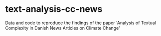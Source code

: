 # text-analysis-cc-news
Data and code to reproduce the findings of the paper 
'Analysis of Textual Complexity in Danish News Articles on Climate Change'
